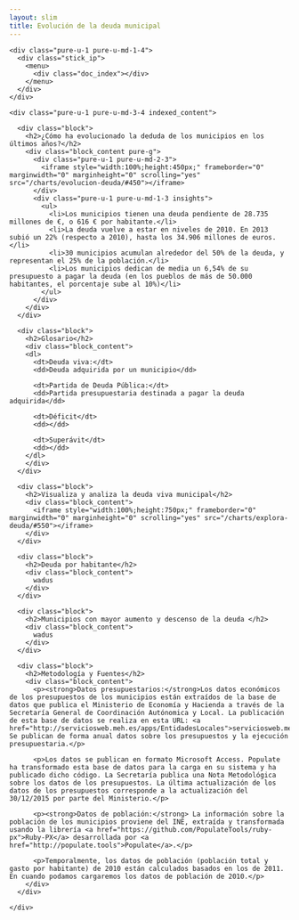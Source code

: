 ```yaml
---
layout: slim
title: Evolución de la deuda municipal
---
```


<div class="tool">

  <div class="pure-g">

    <div class="pure-u-1 pure-u-md-1-4">
      <div class="stick_ip">
        <menu>
          <div class="doc_index"></div>
        </menu> 
      </div>
    </div>

    <div class="pure-u-1 pure-u-md-3-4 indexed_content">

      <div class="block">
        <h2>¿Cómo ha evolucionado la deduda de los municipios en los últimos años?</h2>
        <div class="block_content pure-g">
          <div class="pure-u-1 pure-u-md-2-3">
            <iframe style="width:100%;height:450px;" frameborder="0" marginwidth="0" marginheight="0" scrolling="yes" src="/charts/evolucion-deuda/#450"></iframe>
          </div>
          <div class="pure-u-1 pure-u-md-1-3 insights">
            <ul>
              <li>Los municipios tienen una deuda pendiente de 28.735 millones de €, o 616 € por habitante.</li>
              <li>La deuda vuelve a estar en niveles de 2010. En 2013 subió un 22% (respecto a 2010), hasta los 34.906 millones de euros.</li>
              <li>30 municipios acumulan alrededor del 50% de la deuda, y representan el 25% de la población.</li>
              <li>Los municipios dedican de media un 6,54% de su presupuesto a pagar la deuda (en los pueblos de más de 50.000 habitantes, el porcentaje sube al 10%)</li>
            </ul>
          </div>
        </div>
      </div>

      <div class="block">
        <h2>Glosario</h2>
        <div class="block_content">
        <dl>
          <dt>Deuda viva:</dt>
          <dd>Deuda adquirida por un municipio</dd>

          <dt>Partida de Deuda Pública:</dt>
          <dd>Partida presupuestaria destinada a pagar la deuda adquirida</dd>

          <dt>Déficit</dt>
          <dd></dd>

          <dt>Superávit</dt>
          <dd></dd>
        </dl>
        </div>
      </div>

      <div class="block">
        <h2>Visualiza y analiza la deuda viva municipal</h2>
        <div class="block_content">
          <iframe style="width:100%;height:750px;" frameborder="0" marginwidth="0" marginheight="0" scrolling="yes" src="/charts/explora-deuda/#550"></iframe>
        </div>
      </div>

      <div class="block">
        <h2>Deuda por habitante</h2>
        <div class="block_content">
          wadus
        </div>
      </div>

      <div class="block">
        <h2>Municipios con mayor aumento y descenso de la deuda </h2>
        <div class="block_content">
          wadus
        </div>
      </div>

      <div class="block">
        <h2>Metodología y Fuentes</h2>
        <div class="block_content">
          <p><strong>Datos presupuestarios:</strong>Los datos económicos de los presupuestos de los municipios están extraídos de la base de datos que publica el Ministerio de Economía y Hacienda a través de la Secretaría General de Coordinación Autónomica y Local. La publicación de esta base de datos se realiza en esta URL: <a href="http://serviciosweb.meh.es/apps/EntidadesLocales">serviciosweb.meh.es/apps/EntidadesLocales</a>. Se publican de forma anual datos sobre los presupuestos y la ejecución presupuestaria.</p>

          <p>Los datos se publican en formato Microsoft Access. Populate ha transformado esta base de datos para la carga en su sistema y ha publicado dicho código. La Secretaría publica una Nota Metodológica sobre los datos de los presupuestos. La última actualización de los datos de los presupuestos corresponde a la actualización del 30/12/2015 por parte del Ministerio.</p>

          <p><strong>Datos de población:</strong> La información sobre la población de los municipios proviene del INE, extraída y transformada usando la librería <a href="https://github.com/PopulateTools/ruby-px">Ruby-PX</a> desarrollada por <a href="http://populate.tools">Populate</a>.</p>

          <p>Temporalmente, los datos de población (población total y gasto por habitante) de 2010 están calculados basados en los de 2011. En cuando podamos cargaremos los datos de población de 2010.</p>
        </div>
      </div>

    </div>

  </div>

</div>


